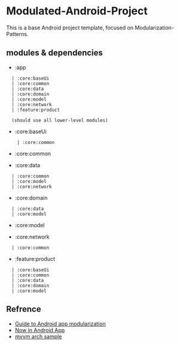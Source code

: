 # Modulated-Android-Project

This is a base Android project template, focused on Modularization-Patterns.

## modules & dependencies

- :app

```
  | :core:baseUi 
  | :core:common
  | :core:data
  | :core:domain
  | :core:model
  | :core:network
  | :feature:product

  (should use all lower-level modules)
```

- :core:baseUi

```
    | :core:common
```

- :core:common

- :core:data

```
  | :core:common
  | :core:model
  | :core:network
```

- :core:domain

```
  | :core:data
  | :core:model
```

- :core:model

- :core:network

```
  | :core:common
```

- :feature:product

```
  | :core:baseUi
  | :core:common
  | :core:data
  | :core:domain
  | :core:model
```

## Refrence

- [Guide to Android app modularization](https://developer.android.com/topic/modularization)
- [Now in Android App](https://developer.android.com/topic/modularization)
- [mvvm arch sample](https://github.com/faruktoptas/mvvm-arch-sample)
